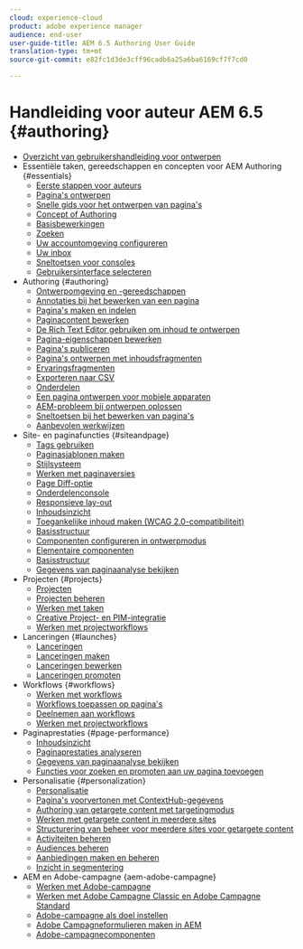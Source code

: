 ```yaml
---
cloud: experience-cloud
product: adobe experience manager
audience: end-user
user-guide-title: AEM 6.5 Authoring User Guide
translation-type: tm+mt
source-git-commit: e82fc1d3de3cff96cadb6a25a6ba6169cf7f7cd0

---
```



# Handleiding voor auteur AEM 6.5 {#authoring}

+ [Overzicht van gebruikershandleiding voor ontwerpen](home.md)
+ Essentiële taken, gereedschappen en concepten voor AEM Authoring {#essentials}
   + [Eerste stappen voor auteurs](first-steps.md)
   + [Pagina&#39;s ontwerpen](page-authoring.md)
   + [Snelle gids voor het ontwerpen van pagina&#39;s](qg-page-authoring.md)
   + [Concept of Authoring](author.md)
   + [Basisbewerkingen](basic-handling.md)
   + [Zoeken](search.md)
   + [Uw accountomgeving configureren](user-properties.md)
   + [Uw inbox](inbox.md)
   + [Sneltoetsen voor consoles](keyboard-shortcuts.md)
   + [Gebruikersinterface selecteren](select-ui.md)
+ Authoring {#authoring}
   + [Ontwerpomgeving en -gereedschappen](author-environment-tools.md)
   + [Annotaties bij het bewerken van een pagina](annotations.md)
   + [Pagina&#39;s maken en indelen](managing-pages.md)
   + [Paginacontent bewerken](editing-content.md)
   + [De Rich Text Editor gebruiken om inhoud te ontwerpen](rich-text-editor.md)
   + [Pagina-eigenschappen bewerken](editing-page-properties.md)
   + [Pagina&#39;s publiceren](publishing-pages.md)
   + [Pagina&#39;s ontwerpen met inhoudsfragmenten](content-fragments.md)
   + [Ervaringsfragmenten](experience-fragments.md)
   + [Exporteren naar CSV](csv-export.md)
   + [Onderdelen](default-components.md)
   + [Een pagina ontwerpen voor mobiele apparaten](mobile.md)
   + [AEM-probleem bij ontwerpen oplossen](troubleshooting.md)
   + [Sneltoetsen bij het bewerken van pagina&#39;s](page-authoring-keyboard-shortcuts.md)
   + [Aanbevolen werkwijzen](best-practices.md)
+ Site- en paginafuncties {#siteandpage}
   + [Tags gebruiken](tags.md)
   + [Paginasjablonen maken](templates.md)
   + [Stijlsysteem](style-system.md)
   + [Werken met paginaversies](working-with-page-versions.md)
   + [Page Diff-optie](page-diff.md)
   + [Onderdelenconsole](default-components-console.md)
   + [Responsieve lay-out](responsive-layout.md)
   + [Inhoudsinzicht](content-insights.md)
   + [Toegankelijke inhoud maken (WCAG 2.0-compatibiliteit)](creating-accessible-content.md)
   + [Basisstructuur](scaffolding.md)
   + [Componenten configureren in ontwerpmodus](default-components-designmode.md)
   + [Elementaire componenten](default-components-foundation.md)
   + [Basisstructuur](scaffolding.md)
   + [Gegevens van paginaanalyse bekijken](page-analytics-using.md)
+ Projecten {#projects}
   + [Projecten](projects.md)
   + [Projecten beheren](touch-ui-managing-projects.md)
   + [Werken met taken](task-content.md)
   + [Creative Project- en PIM-integratie](managing-product-information.md)
   + [Werken met projectworkflows](projects-with-workflows.md)
+ Lanceringen {#launches}
   + [Lanceringen](launches.md)
   + [Lanceringen maken](launches-creating.md)
   + [Lanceringen bewerken](launches-editing.md)
   + [Lanceringen promoten](launches-promoting.md)
+ Workflows {#workflows}
   + [Werken met workflows](workflows.md)
   + [Workflows toepassen op pagina&#39;s](workflows-applying.md)
   + [Deelnemen aan workflows](workflows-participating.md)
   + [Werken met projectworkflows](projects-with-workflows.md)
+ Paginaprestaties {#page-performance}
   + [Inhoudsinzicht](content-insights.md)
   + [Paginaprestaties analyseren](ci-analyze.md)
   + [Gegevens van paginaanalyse bekijken](pa-using.md)
   + [Functies voor zoeken en promoten aan uw pagina toevoegen](search-and-promote.md)
+ Personalisatie {#personalization}
   + [Personalisatie](personalization.md)
   + [Pagina&#39;s voorvertonen met ContextHub-gegevens](ch-previewing.md)
   + [Authoring van getargete content met targetingmodus](content-targeting-touch.md)
   + [Werken met getargete content in meerdere sites](multisite-support-targeted-content.md)
   + [Structurering van beheer voor meerdere sites voor getargete content](technical-multisite-targeted.md)
   + [Activiteiten beheren](activitylib.md)
   + [Audiences beheren](managing-audiences.md)
   + [Aanbiedingen maken en beheren](offerlib.md)
   + [Inzicht in segmentering](segmentation-overview.md)
+ AEM en Adobe-campagne {aem-adobe-campagne}
   + [Werken met Adobe-campagne](adobe-campaign.md)
   + [Werken met Adobe Campagne Classic en Adobe Campagne Standard](campaign.md)
   + [Adobe-campagne als doel instellen](target-adobe-campaign.md)
   + [Adobe Campagneformulieren maken in AEM](adobe-campaign-forms.md)
   + [Adobe-campagnecomponenten](adobe-campaign-components.md)
